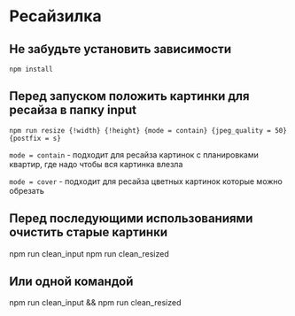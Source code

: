# Ресайзилка

## Не забудьте установить зависимости
```npm install```

## Перед запуском положить картинки для ресайза в папку input
```npm run resize {!width} {!height} {mode = contain} {jpeg_quality = 50} {postfix = s}```


`mode = contain` - подходит для ресайза картинок с планировками квартир, где надо чтобы вся картинка влезла


`mode = cover` - подходит для ресайза цветных картинок которые можно обрезать

## Перед последующими использованиями очистить старые картинки
npm run clean_input
npm run clean_resized

## Или одной командой
npm run clean_input && npm run clean_resized
